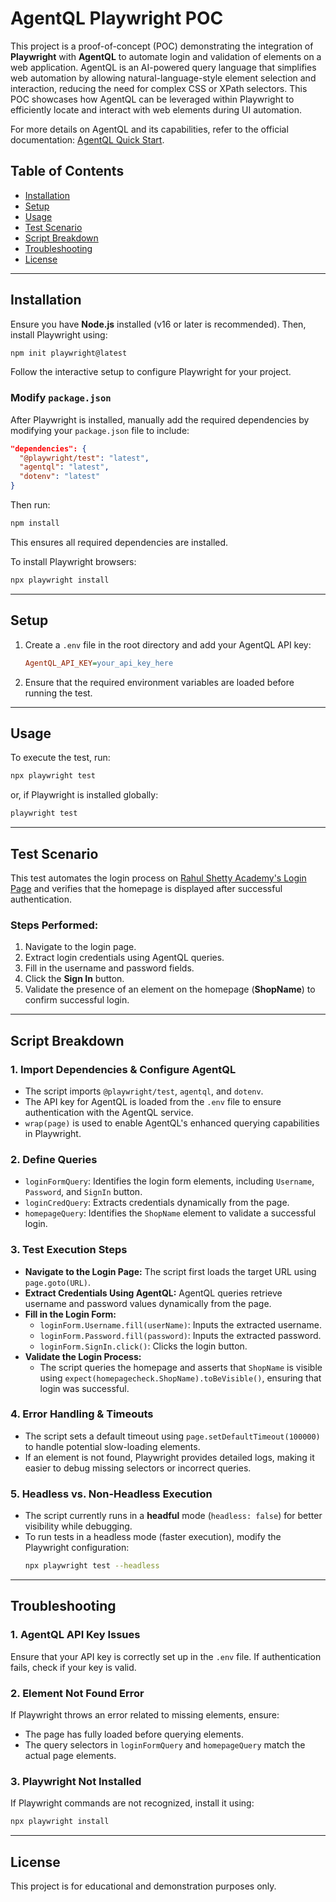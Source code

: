 # AgentQL Playwright POC

This project is a proof-of-concept (POC) demonstrating the integration of **Playwright** with **AgentQL** to automate login and validation of elements on a web application. AgentQL is an AI-powered query language that simplifies web automation by allowing natural-language-style element selection and interaction, reducing the need for complex CSS or XPath selectors. This POC showcases how AgentQL can be leveraged within Playwright to efficiently locate and interact with web elements during UI automation.

For more details on AgentQL and its capabilities, refer to the official documentation: [AgentQL Quick Start](https://docs.agentql.com/quick-start).

## Table of Contents
- [Installation](#installation)
- [Setup](#setup)
- [Usage](#usage)
- [Test Scenario](#test-scenario)
- [Script Breakdown](#script-breakdown)
- [Troubleshooting](#troubleshooting)
- [License](#license)

---

## Installation

Ensure you have **Node.js** installed (v16 or later is recommended). Then, install Playwright using:

```sh
npm init playwright@latest
```

Follow the interactive setup to configure Playwright for your project.

### Modify `package.json`
After Playwright is installed, manually add the required dependencies by modifying your `package.json` file to include:

```json
"dependencies": {
  "@playwright/test": "latest",
  "agentql": "latest",
  "dotenv": "latest"
}
```

Then run:

```sh
npm install
```

This ensures all required dependencies are installed.

To install Playwright browsers:

```sh
npx playwright install
```

---

## Setup

1. Create a `.env` file in the root directory and add your AgentQL API key:

   ```ini
   AgentQL_API_KEY=your_api_key_here
   ```

2. Ensure that the required environment variables are loaded before running the test.

---

## Usage

To execute the test, run:

```sh
npx playwright test
```

or, if Playwright is installed globally:

```sh
playwright test
```

---

## Test Scenario

This test automates the login process on [Rahul Shetty Academy's Login Page](https://rahulshettyacademy.com/loginpagePractise/) and verifies that the homepage is displayed after successful authentication.

### Steps Performed:

1. Navigate to the login page.
2. Extract login credentials using AgentQL queries.
3. Fill in the username and password fields.
4. Click the **Sign In** button.
5. Validate the presence of an element on the homepage (**ShopName**) to confirm successful login.

---

## Script Breakdown

### **1. Import Dependencies & Configure AgentQL**
- The script imports `@playwright/test`, `agentql`, and `dotenv`.
- The API key for AgentQL is loaded from the `.env` file to ensure authentication with the AgentQL service.
- `wrap(page)` is used to enable AgentQL's enhanced querying capabilities in Playwright.

### **2. Define Queries**
- `loginFormQuery`: Identifies the login form elements, including `Username`, `Password`, and `SignIn` button.
- `loginCredQuery`: Extracts credentials dynamically from the page.
- `homepageQuery`: Identifies the `ShopName` element to validate a successful login.

### **3. Test Execution Steps**
- **Navigate to the Login Page:** The script first loads the target URL using `page.goto(URL)`.
- **Extract Credentials Using AgentQL:** AgentQL queries retrieve username and password values dynamically from the page.
- **Fill in the Login Form:**
  - `loginForm.Username.fill(userName)`: Inputs the extracted username.
  - `loginForm.Password.fill(password)`: Inputs the extracted password.
  - `loginForm.SignIn.click()`: Clicks the login button.
- **Validate the Login Process:**
  - The script queries the homepage and asserts that `ShopName` is visible using `expect(homepagecheck.ShopName).toBeVisible()`, ensuring that login was successful.

### **4. Error Handling & Timeouts**
- The script sets a default timeout using `page.setDefaultTimeout(100000)` to handle potential slow-loading elements.
- If an element is not found, Playwright provides detailed logs, making it easier to debug missing selectors or incorrect queries.

### **5. Headless vs. Non-Headless Execution**
- The script currently runs in a **headful** mode (`headless: false`) for better visibility while debugging.
- To run tests in a headless mode (faster execution), modify the Playwright configuration:
  ```sh
  npx playwright test --headless
  ```

---

## Troubleshooting

### 1. **AgentQL API Key Issues**
Ensure that your API key is correctly set up in the `.env` file. If authentication fails, check if your key is valid.

### 2. **Element Not Found Error**
If Playwright throws an error related to missing elements, ensure:
- The page has fully loaded before querying elements.
- The query selectors in `loginFormQuery` and `homepageQuery` match the actual page elements.

### 3. **Playwright Not Installed**
If Playwright commands are not recognized, install it using:

```sh
npx playwright install
```

---

## License
This project is for educational and demonstration purposes only.


